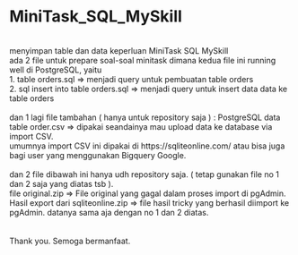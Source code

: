 # MiniTask_SQL_MySkill
<br>
menyimpan table dan data keperluan MiniTask SQL MySkill <br>
ada 2 file untuk prepare soal-soal minitask dimana kedua file ini running well di PostgreSQL, yaitu <br>
1. table orders.sql => menjadi query untuk pembuatan table orders <br>
2. sql insert into table orders.sql => menjadi query untuk insert data data ke table orders <br>
<br>
dan 1 lagi file tambahan ( hanya untuk repository saja ) :
PostgreSQL data table order.csv => dipakai seandainya mau upload data ke database via import CSV.<br>
umumnya import CSV ini dipakai di https://sqliteonline.com/ atau bisa juga bagi user yang menggunakan Bigquery Google. <br>
<br> dan 2 file dibawah ini hanya udh repository saja. ( tetap gunakan file no 1 dan 2 saja yang diatas tsb ). <br>
file original.zip => File original yang gagal dalam proses import di pgAdmin.<br>
Hasil export dari sqliteonline.zip => file hasil tricky yang berhasil diimport ke pgAdmin. datanya sama aja dengan no 1 dan 2 diatas.<br>
<br><br>
Thank you. Semoga bermanfaat.
